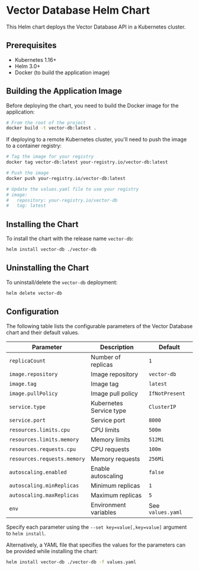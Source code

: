 #  Vector Database Helm Chart

This Helm chart deploys the  Vector Database API in a Kubernetes cluster.

## Prerequisites

- Kubernetes 1.16+
- Helm 3.0+
- Docker (to build the application image)

## Building the Application Image

Before deploying the chart, you need to build the Docker image for the application:

```bash
# From the root of the project
docker build -t vector-db:latest .
```

If deploying to a remote Kubernetes cluster, you'll need to push the image to a container registry:

```bash
# Tag the image for your registry
docker tag vector-db:latest your-registry.io/vector-db:latest

# Push the image
docker push your-registry.io/vector-db:latest

# Update the values.yaml file to use your registry
# image:
#   repository: your-registry.io/vector-db
#   tag: latest
```

## Installing the Chart

To install the chart with the release name `vector-db`:

```bash
helm install vector-db ./vector-db
```

## Uninstalling the Chart

To uninstall/delete the `vector-db` deployment:

```bash
helm delete vector-db
```

## Configuration

The following table lists the configurable parameters of the  Vector Database chart and their default values.

| Parameter | Description | Default |
|-----------|-------------|---------|
| `replicaCount` | Number of replicas | `1` |
| `image.repository` | Image repository | `vector-db` |
| `image.tag` | Image tag | `latest` |
| `image.pullPolicy` | Image pull policy | `IfNotPresent` |
| `service.type` | Kubernetes Service type | `ClusterIP` |
| `service.port` | Service port | `8000` |
| `resources.limits.cpu` | CPU limits | `500m` |
| `resources.limits.memory` | Memory limits | `512Mi` |
| `resources.requests.cpu` | CPU requests | `100m` |
| `resources.requests.memory` | Memory requests | `256Mi` |
| `autoscaling.enabled` | Enable autoscaling | `false` |
| `autoscaling.minReplicas` | Minimum replicas | `1` |
| `autoscaling.maxReplicas` | Maximum replicas | `5` |
| `env` | Environment variables | See `values.yaml` |

Specify each parameter using the `--set key=value[,key=value]` argument to `helm install`.

Alternatively, a YAML file that specifies the values for the parameters can be provided while installing the chart:

```bash
helm install vector-db ./vector-db -f values.yaml
``` 